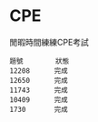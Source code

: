 # CPE
閒暇時間練練CPE考試

    題號        狀態 
    12208      完成     
    12650      完成     
    11743      完成     
    10409      完成     
    1730       完成     
